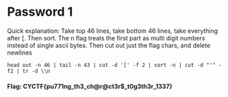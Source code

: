 # Password 1

Quick explanation: Take top 46 lines, take bottom 46 lines, take everything after [. Then sort. The n flag treats the first part as multi digit numbers instead of single ascii bytes. Then cut out just the flag chars, and delete newlines

```
head out -n 46 | tail -n 43 | cut -d '[' -f 2 | sort -n | cut -d "'" -f2 | tr -d \\n
```
#### Flag: CYCTF{pu771ng_th3_ch@r@ct3r$_t0g3th3r_1337}
